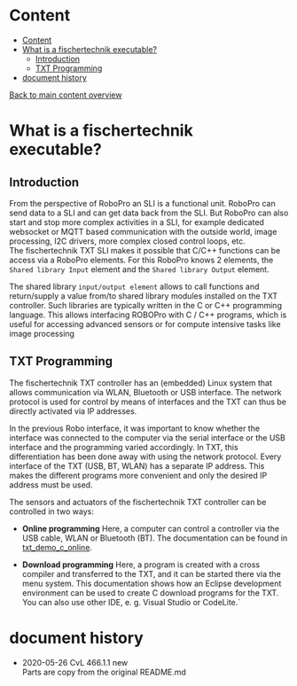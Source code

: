 # Content
<!-- TOC depthFrom:1 depthTo:6 withLinks:1 updateOnSave:1 orderedList:0 -->

- [Content](#content)
- [What is a fischertechnik executable?](#what-is-a-fischertechnik-executable)
	- [Introduction](#introduction)
	- [TXT Programming](#txt-programming)
- [document history](#document-history)

<!-- /TOC -->
[Back to main content overview](/README.md#overview)

# What is a fischertechnik executable?
## Introduction
From the perspective of RoboPro an SLI is a functional unit. RoboPro can send data to a SLI and can get data back from the SLI. But RoboPro can also start and stop more complex activities in a SLI, for example dedicated websocket or MQTT based communication with the outside world, image processing, I2C drivers, more complex closed control loops, etc.<br/>
The fischertechnik TXT SLI makes it possible that C/C++ functions can be access via a RoboPro elements.
For this RoboPro knows 2 elements, the `Shared library Input` element and the `Shared library Output` element. 

The shared library `input/output element` allows to call functions and return/supply a value from/to shared library modules installed on the TXT controller. 
Such libraries are typically written in the C or C++ programming language. 
This allows interfacing ROBOPro with C / C++ programs, which is useful for accessing advanced sensors or for compute intensive tasks like image processing
## TXT Programming

The fischertechnik TXT controller has an (embedded) Linux system that allows communication via WLAN, Bluetooth or USB interface. 
The network protocol is used for control by means of interfaces and the TXT can thus be directly activated via IP addresses. 

In the previous Robo interface, it was important to know whether the interface was connected to the computer via the serial interface or the USB interface and the programming varied accordingly.
In TXT, this differentiation has been done away with using the network protocol. Every interface of the TXT (USB, BT, WLAN) has a separate IP address. This makes the different programs more convenient and only the desired IP address must be used.

The sensors and actuators of the fischertechnik TXT controller can be controlled in two ways:

- **Online programming**
Here, a computer can control a controller via the USB cable, WLAN or Bluetooth (BT). The documentation can be found in 
[txt_demo_c_online](https://github.com/fischertechnik/txt_demo_c_online).

- **Download programming**
Here, a program is created with a cross compiler and transferred to the TXT, and it can be started there via the menu system. This documentation shows how an Eclipse development environment can be used to create C download programs for the TXT. You can also use other IDE, e. g. Visual Studio or CodeLite.`




# document history
- 2020-05-26 CvL 466.1.1 new<br/>
  Parts are copy from the original README.md
